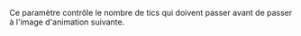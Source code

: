 Ce paramètre contrôle le nombre de tics qui doivent passer avant de passer à l'image d'animation suivante.